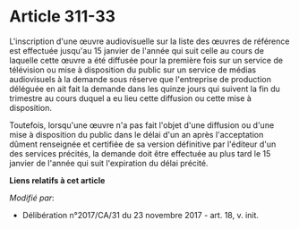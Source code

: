 # Article 311-33

L'inscription d'une œuvre audiovisuelle sur la liste des œuvres de référence est effectuée jusqu'au 15 janvier de l'année qui
suit celle au cours de laquelle cette œuvre a été diffusée pour la première fois sur un service de télévision ou mise à
disposition du public sur un   service de médias audiovisuels à la demande sous réserve que l'entreprise de production
déléguée en ait fait la demande dans les quinze jours qui suivent la fin du trimestre au cours duquel a eu lieu cette
diffusion ou cette mise à disposition. 

Toutefois, lorsqu'une œuvre n'a pas fait l'objet d'une diffusion ou d'une mise à disposition du public dans le délai d'un an
après l'acceptation dûment renseignée et certifiée de sa version définitive par l'éditeur d'un des services précités, la
demande doit être effectuée au plus tard le 15 janvier de l'année qui suit l'expiration du délai précité.

**Liens relatifs à cet article**

_Modifié par_:

  - Délibération n°2017/CA/31 du 23 novembre 2017 - art. 18, v. init.
